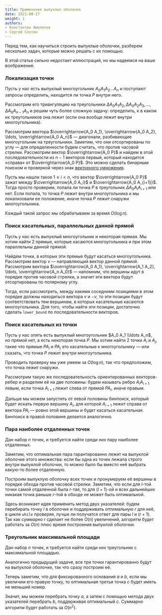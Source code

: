 ```yaml
---
title: Применения выпуклых оболочек
date: 2021-08-27
weight: 1
authors:
- Константин Амеличев
- Сергей Слотин
---
```


Перед тем, как научиться строить выпуклые оболочки, разберем несколько задач, которые можно решать с их помощью.

В этой статье сильно недостает иллюстраций, но мы надеемся на ваше воображение.

### Локализация точки

Пусть у нас есть выпуклый многоугольник $A_0 A_1 A_2 \ldots A_n$ и поступают запросы определить, находится ли точка $P$ внутри него.

Рассмотрим его триангуляцию на треугольники $\Delta A_0 A_1 A_2, \Delta A_0 A_2 A_3, \ldots, \Delta A_0 A_{n-1} A_n$ и решим чуть более сложную задачу: определить, к в каком их треугольников она лежит (если она вообще лежит внутри многоугольника).

Рассмотрим вектора $\overrightarrow{A_0 A_1}, \overrightarrow{A_0 A_2}, \ldots, \overrightarrow{A_0 A_n}$ — диагонали, разбивающие многоугольник на треугольники. Заметим, что они отсортированы по углу — для определенности будем считать, что против часовой стрелки. Рассмотрим вектор $\overrightarrow{A_0 P}$ и найдем в этой последовательности из $n-1$ векторов первый, который находится «справа» от $\overrightarrow{A_0 P}$. Это можно сделать бинарным поиском и проверкой через знак [векторного умножения](/cs/geometry-basic/products).

Пусть мы нашли такое $1 \leq i < n$, что вектор $\overrightarrow{A_0 P}$ зажат между $\overrightarrow{A_0 A_i}$ и $\overrightarrow{A_0 A_{i+1}}$. Тогда просто проверим, попала ли точка $P$ в треугольник $\Delta A_0 A_i A_{i+1}$ или нет. Если попала, то точка $P$ лежит внутри многоугольника и мы локализовали ее положение, иначе точка $P$ лежит снаружи многоугольника.

Каждый такой запрос мы обрабатываем за время $O(\log{n})$.

### Поиск касательных, параллельных данной прямой

Пусть у нас есть выпуклый многоугольник и некоторая прямая. Мы хотим найти $2$ прямые, которые касаются многоугольника и при этом параллельны данной прямой. 

Найдем точки, в которых эти прямые будут касаться многоугольника. Рассмотрим вектор $v$ — направляющий вектор данной прямой. Рассмотрим вектора $\overrightarrow{A_0 A_1}, \overrightarrow{A_1 A_2}, \ldots, \overrightarrow{A_n A_0}$ — напомним, что вершины идут в порядке против часовой стрелки, а значит эти вектора будут отсортированы по полярному углу.

Тогда, если рассмотреть, между какими соседними позициями в этом порядке должны находиться вектора $v$ и $-v$, то эти позиции будут соответствовать тем вершинам, в которых касательные касаются многоугольника. Для того, чтобы найти эти позиции, достаточно сделать `lower_bound` по последовательности векторов.

### Поиск касательных из точки

Пусть у нас опять есть выпуклый многоугольник $A_0 A_1 \\ldots A_n$, но прямой нет, а есть некоторая точка $P$. Мы хотим найти $2$ точки $A_i$ и $A_j$, такие что прямые $P A_i$ и $P A_j$ это касательные к многоугольнику — или сказать, что точка $P$ лежит внутри многоугольника.

Проводить проверку мы уже умеем за $O(\log n)$, так что предположим, что точка лежит снаружи.

Рассмотрим такую же последовательность ориентированных векторов-ребер и разделим её на две половины: будем называть ребро $A_i A_{i+1}$ левым, если точка $A_{i+1}$ лежит слева от прямой $P A_i$, иначе правым.

Дальше мы можем запустить от левой половины бинпоиск, который будет искать первую вершину $A_i$, для которой $A_{i+1}$ лежит справа от вектора $P A_i$ — ровно этой вершины и будет касаться касательная. Бинпоиск в правой половине делается аналогично.

### Пара наиболее отдаленных точек

Дан набор $n$ точек, и требуется найти среди них пару наиболее отдаленных.

Заметим, что оптимальная пара гарантированно лежит на выпуклой оболочке этого множества: если бы одна из точек лежала строго внутри выпуклой оболочки, то можно было бы вместо неё выбрать какую-то более отдаленную.

Построим выпуклую оболочку всех точек и пронумеруем её вершины в порядке обхода против часовой стрелки. Заметим, что если для $l$-той точки самой отдаленной была $r$-тая, то для $(l+1)$-ой и всех дальнейших никакая точка раньше $r$-той в обходе не может быть оптимальной.

Здесь возникает идея применить метод двух указателей: будем перебирать точку $l$ в оболочке и поддерживать оптимальную $r$ для неё, в цикле `while` проверяя, лучше ли получатся ответ для пары $l$ и $(r+1)$. Так как суммарно $r$ сделает не более $O(n)$ увеличений, алгоритм будет работать за $O(n)$ плюс время построения выпуклой оболочки.

### Треугольник максимальной площади

Дан набор $n$ точек, и требуется найти среди них треугольник с максимальной площадью.

Аналогично предыдущей задаче, все три точки гарантированно будут на выпуклой оболочке, так что сразу построим её.

Теперь заметим, что для фиксированного основания $a$ и $b$, если мы увеличим его правую точку, то оптимальная третья точка $c$ будет иметь не меньший номер.

Значит, мы можем перебрать точку $a$, а затем с помощью метода двух указателей перебрать $b$, поддерживая оптимальный $c$. Суммарно алгоритм будет работать за $O(n^2)$.
